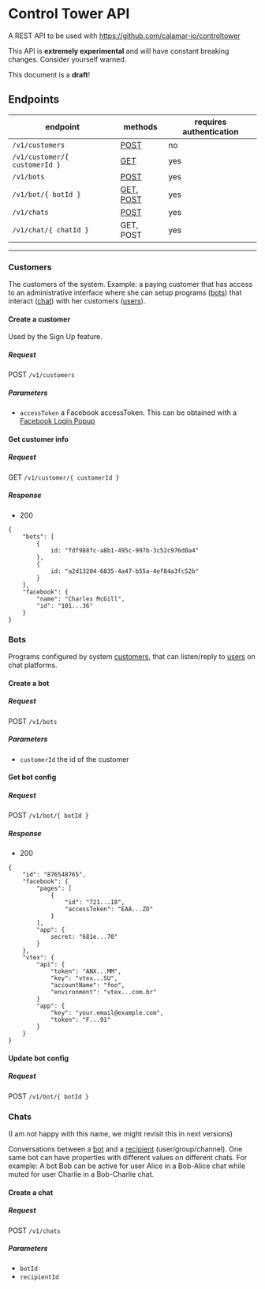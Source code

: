 # Control Tower API

A REST API to be used with https://github.com/calamar-io/controltower

This API is **extremely experimental** and will have constant breaking changes. Consider yourself warned.

This document is a **draft**!

## Endpoints

| endpoint | methods | requires authentication |
|----------|------|---------|
| ```/v1/customers``` | [POST](#create-a-customer) | no |
| ```/v1/customer/{ customerId }``` | [GET](#get-customer-data) | yes |
| ```/v1/bots``` | [POST](#create-a-bot) | yes |
| ```/v1/bot/{ botId }``` | [GET](#get-bot-config), [POST](#update-bot-config) | yes |
| ```/v1/chats``` | [POST](#create-a-chat) | yes |
| ```/v1/chat/{ chatId }``` | GET, POST | yes |

---

### Customers

The customers of the system.
Example: a paying customer that has access to an
administrative interface where she can setup programs ([bots](#bots))
that interact ([chat](#chats)) with her customers ([users](#users)).

#### Create a customer

Used by the Sign Up feature.

##### Request
POST ```/v1/customers```

##### Parameters

- ```accessToken``` a Facebook accessToken.
This can be obtained with a [Facebook Login Popup][facebooklogin]

#### Get customer info
##### Request
GET ```/v1/customer/{ customerId }```

##### Response
- 200
```
{
    "bots": [
        {
            id: "fdf988fc-a8b1-495c-997b-3c52c976d0a4"
        },
        {
            id: "a2d13204-6835-4a47-b55a-4ef84a3fc52b"
        }
    ],
    "facebook": {
        "name": "Charles McGill",
        "id": "101...36"
    }
}
```

### Bots

Programs configured by system [customers](customers), that can listen/reply to [users](#users) on chat platforms.

#### Create a bot
##### Request
POST ```/v1/bots```

##### Parameters

- ```customerId``` the id of the customer

#### Get bot config
##### Request
POST ```/v1/bot/{ botId }```
##### Response
- 200

```
{
    "id": "876548765",
    "facebook": {
        "pages": [
            {
                "id": "721...18",
                "accessToken": "EAA...ZD"
            }
        ],
        "app": {
            secret: "681e...70"
        }
    },
    "vtex": {
        "api": {
            "token": "ANX...MM",
            "key": "vtex...SU",
            "accountName": "foo",
            "environment": "vtex...com.br"
        }
        "app": {
            "key": "your.email@example.com",
            "token": "F...91"
        }
    }
}
```

#### Update bot config

##### Request
POST ```/v1/bot/{ botId }```

### Chats
(I am not happy with this name, we might revisit this in next versions)

Conversations between a [bot](#bot) and a
[recipient](#users) (user/group/channel).
One same bot can have properties with different values on different
chats. For example: A bot Bob can be active for user Alice in a Bob-Alice chat
while muted for user Charlie in a Bob-Charlie chat.

#### Create a chat

##### Request
POST ```/v1/chats```

##### Parameters

- ```botId```
- ```recipientId```


[facebooklogin]: https://developers.facebook.com/docs/facebook-login/web
